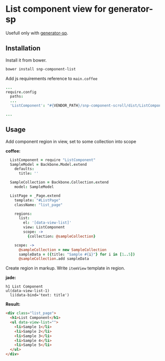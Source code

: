 # List component view for generator-sp

Usefull only with [generator-sp](https://github.com/snphq/generator-sp).

## Installation

Install it from bower.
```bash
bower install snp-component-list
```


Add js requirements reference to `main.coffee`
```coffee
...
require.config
  paths:
  ...
  'ListComponent': "#{VENDOR_PATH}/snp-component-scroll/dist/ListComponent"

...
```


## Usage

Add component region in view, set to some collection into scope

**coffee:**
```coffee
  ListComponent = require "ListComponent"
  SampleModel = Backbone.Model.extend
    defaults:
      title: ''

  SampleCollection = Backbone.Collection.extend
    model: SampleModel

  ListPage = _Page.extend
    template: "#ListPage"
    className: "list_page"

    regions:
      list:
        el: '[data-view-list]'
        view: ListComponent
        scope: ->
          {collection: @sampleCollection}

    scope: ->
      @sampleCollection = new SampleCollection
      sampleData = ({title: "Sample #{i}"} for i in [1..5])
      @sampleCollection.add sampleData

```

Create region in markup. Write `itemView` template in region.

**jade:**
```jade
h1 List Component
ul(data-view-list-1)
  li(data-bind='text: title')

```


**Result:**
```html
<div class="list_page">
  <h1>List Component</h1>
  <ul data-view-list="">
    <li>Sample 1</li>
    <li>Sample 2</li>
    <li>Sample 3</li>
    <li>Sample 4</li>
    <li>Sample 5</li>
  </ul>
</div>
```

